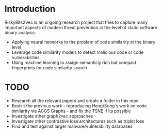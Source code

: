 # Introduction

RiskyBits2Vec is an ongoing research project that tries to capture many important aspects of modern threat prevention at the level of static software binary analysis:
* Applying neural networks to the problem of code similarity at the binary level
* Leverage code similarity models to detect malicious code or code vulnerabilities
* Using machine learning to assign semanticly rich but compact fingerprints for code similarity search

# TODO

* Research all the relevant papers and create a folder in this repo
* Revisit the previous work - reproducing Heng/Song's work on code similarity via ACGS Graphs - and fix the TSNE if its possible
* Investigate other graph2vec approaches
* Investigate other contrastive loss architectures such as triplet loss
* Find and test against larger malware/vulnerability databases
